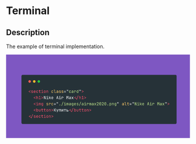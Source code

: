 # Terminal

## Description

The example of terminal implementation.

![Alt text](https://github.com/Femalopper/HTML-CSS-coding/blob/main/Terminal/Screenshots/Terminal.jpg)
